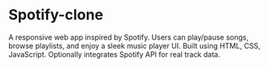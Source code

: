 # Spotify-clone
A responsive web app inspired by Spotify. Users can play/pause songs, browse playlists, and enjoy a sleek music player UI. Built using HTML, CSS, JavaScript. Optionally integrates Spotify API for real track data.
